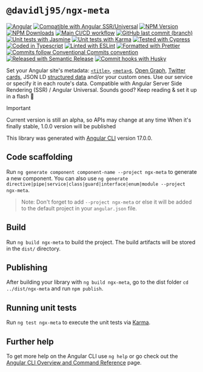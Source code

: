 # `@davidlj95/ngx-meta`

[![Angular](https://img.shields.io/badge/Works_with-Angular-red?logo=angular&logoColor=white&link=https%3A%2F%2Fangular.dev%2F)](https://angular.dev/)
[![Compatible with Angular SSR/Universal](https://custom-icon-badges.demolab.com/badge/Compatible_with-Angular_SSR%2FUniversal-blue.svg?logo=angular-universal&link=https%3A%2F%2Fangular.dev%2Fguide%2Fssr)](https://angular.dev/guide/ssr)
[![NPM Version](https://img.shields.io/npm/v/%40davidlj95%2Fngx-meta?logo=npm&link=https%3A%2F%2Fwww.npmjs.com%2Fpackage%2F%40davidlj95%2Fngx-meta)](https://www.npmjs.com/package/@davidlj95/ngx-meta)
[![NPM Downloads](https://img.shields.io/npm/dt/%40davidlj95%2Fngx-meta?logo=npm&link=https%3A%2F%2Fwww.npmjs.com%2Fpackage%2F%40davidlj95%2Fngx-meta)](https://www.npmjs.com/package/@davidlj95/ngx-meta)
[![Main CI/CD workflow](https://github.com/davidlj95/ngx/actions/workflows/main.yml/badge.svg)](https://github.com/davidlj95/ngx/actions/workflows/main.yml)
[![GitHub last commit (branch)](https://img.shields.io/github/last-commit/davidlj95/ngx/main?logo=github&link=https%3A%2F%2Fgithub.com%2Fdavidlj95%2Fngx%2Fcommits%2Fmain%2F)](https://github.com/davidlj95/ngx/commits/main/)
[![Unit tests with Jasmine](https://img.shields.io/badge/Unit_tests_with-Jasmine-8A4182?logo=Jasmine&logoColor=white&link=https%3A%2F%2Fjasmine.github.io)](https://jasmine.github.io)
[![Unit tests with Karma](https://custom-icon-badges.demolab.com/badge/Unit_tests_with-Karma-42beae.svg?logo=karma-runner&link=https%3A%2F%2Fkarma-runner.github.io)](https://karma-runner.github.io)
[![Tested with Cypress](https://img.shields.io/badge/E2E_tests_with-Cypress-green?logo=cypress&link=https%3A%2F%2Fwww.cypress.io)](https://www.cypress.io)
[![Coded in Typescript](https://img.shields.io/badge/Coded_in-TypeScript-007ACC?logo=typescript&logoColor=white&link=https%3A%2F%2Fwww.typescriptlang.org)](https://www.typescriptlang.org)
[![Linted with ESLint](https://img.shields.io/badge/Linted_with-eslint-3A33D1?logo=eslint&logoColor=white&link=https%3A%2F%2Feslint.org)](https://eslint.org)
[![Formatted with Prettier](https://img.shields.io/badge/Formatted_with-prettier-1A2C34?logo=prettier&logoColor=F7BA3E&link=https%3A%2F%2Fprettier.io)](https://prettier.io)
[![Commits follow Conventional Commits convention](https://img.shields.io/badge/Commits_convention-Conventional_Commits-%23FE5196?logo=conventionalcommits&logoColor=white&link=https%3A%2F%2Fconventionalcommits.org)](https://conventionalcommits.org)
[![Released with Semantic Release](https://img.shields.io/badge/Released_with-Semantic_Release-e10079?logo=semantic-release&link=https%3A%2F%2Fgithub.com%2Fsemantic-release%2Fsemantic-release)](https://github.com/semantic-release/semantic-release)
[![Commit hooks with Husky](https://img.shields.io/badge/Commit_hooks_with-Husky%F0%9F%90%B6-1a1a1e?link=https%3A%2F%2Ftypicode.github.io%2Fhusky%2F)](https://typicode.github.io/husky/)

Set your Angular site's metadata: [`<title>`][title-element], [`<meta>`s][meta-element], [Open Graph][og], [Twitter cards][twitter-cards], JSON LD [structured data](https://developers.google.com/search/docs/appearance/structured-data/intro-structured-data) and/or your custom ones. Use our service or specify it in each route's data. Compatible with Angular Server Side Rendering (SSR) / Angular Universal. Sounds good? Keep reading & set it up in a flash 🚀

[title-element]: https://developer.mozilla.org/en-US/docs/Web/HTML/Element/title
[meta-element]: https://developer.mozilla.org/en-US/docs/Web/HTML/Element/meta
[og]: https://ogp.me/
[twitter-cards]: https://developer.twitter.com/en/docs/twitter-for-websites/cards/overview/abouts-cards
[structured-data]: https://developers.google.com/search/docs/appearance/structured-data/intro-structured-data

> [!IMPORTANT]
> Current version is still an alpha, so APIs may change at any time
> When it's finally stable, 1.0.0 version will be published

This library was generated with [Angular CLI](https://github.com/angular/angular-cli) version 17.0.0.

## Code scaffolding

Run `ng generate component component-name --project ngx-meta` to generate a new component. You can also use `ng generate directive|pipe|service|class|guard|interface|enum|module --project ngx-meta`.

> Note: Don't forget to add `--project ngx-meta` or else it will be added to the default project in your `angular.json` file.

## Build

Run `ng build ngx-meta` to build the project. The build artifacts will be stored in the `dist/` directory.

## Publishing

After building your library with `ng build ngx-meta`, go to the dist folder `cd ../dist/ngx-meta` and run `npm publish`.

## Running unit tests

Run `ng test ngx-meta` to execute the unit tests via [Karma](https://karma-runner.github.io).

## Further help

To get more help on the Angular CLI use `ng help` or go check out the [Angular CLI Overview and Command Reference](https://angular.io/cli) page.
